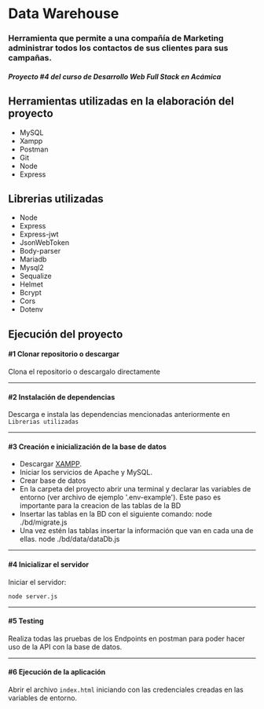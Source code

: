 # Data Warehouse
### Herramienta que permite a una compañía de Marketing administrar todos los contactos de sus clientes para sus campañas.
##### Proyecto #4 del curso de Desarrollo Web Full Stack en Acámica


## Herramientas utilizadas en la elaboración del proyecto

- MySQL
- Xampp
- Postman
- Git
- Node
- Express


## Librerias utilizadas

- Node
- Express
- Express-jwt
- JsonWebToken
- Body-parser
- Mariadb
- Mysql2
- Sequalize
- Helmet
- Bcrypt
- Cors
- Dotenv

## Ejecución del proyecto

#### #1 Clonar repositorio o descargar

Clona el repositorio o descargalo directamente


------------


#### #2 Instalación de dependencias

Descarga e instala las dependencias mencionadas anteriormente en `Librerias utilizadas`

------------


#### #3 Creación e inicialización de la base de datos

- Descargar [XAMPP](https://www.apachefriends.org/es/download.html "XAMPP").
- Iniciar los servicios de Apache y MySQL.
- Crear base de datos
- En la carpeta del proyecto abrir una terminal y declarar las variables de entorno (ver archivo de ejemplo '.env-example'). Este paso es importante para la creacion de las tablas de la BD
- Insertar las tablas en la BD con el siguiente comando:
  	node ./bd/migrate.js
- Una vez estén las tablas insertar la información que van en cada una de ellas.
		node ./bd/data/dataDb.js


------------


#### #4 Inicializar el servidor

Iniciar el servidor:

    node server.js

------------

#### #5 Testing

Realiza todas las pruebas de los Endpoints en postman para poder hacer uso de la API con la base de datos.

------------


#### #6 Ejecución de la aplicación

Abrir el archivo `index.html` iniciando con las credenciales creadas en las variables de entorno.